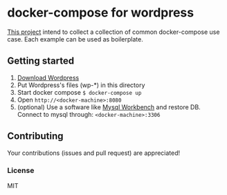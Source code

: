 # docker-compose for wordpress
[This project](https://github.com/chrvadala/docker-compose-examples)
intend to collect a collection of common docker-compose use case.
Each example can be used as boilerplate.

## Getting started

1. [Download Wordpress](https://wordpress.org/latest.zip)
2. Put Wordpress's files (wp-*) in this directory
3. Start docker compose ` $ docker-compose up `
4. Open `http://<docker-machine>:8080`
5. (optional) Use a software like [Mysql Workbench](http://dev.mysql.com/downloads/workbench/)
    and restore DB. Connect to mysql through: `<docker-machine>:3306`

## Contributing
Your contributions (issues and pull request) are appreciated!

### License
MIT
